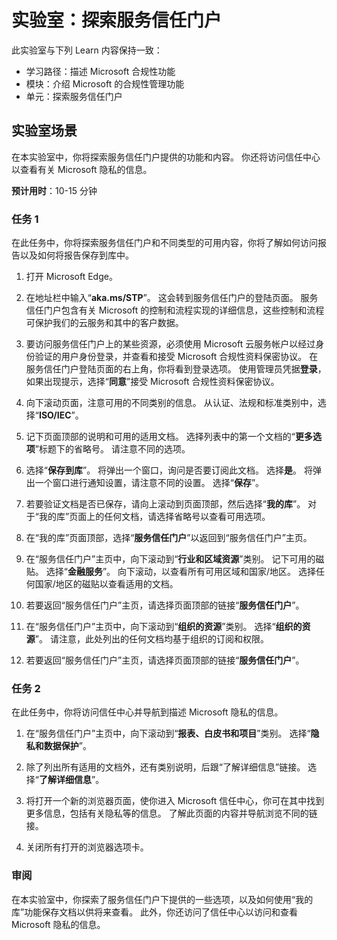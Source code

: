 <!---
---
Lab: Title: 'Explore the Service Trust Portal' Learning Path/Module/Unit:f'学习路径：描述 Microsoft 合规性功能；模块 1：描述 Microsoft 中的合规性管理功能；第 2 单元：探索服务信任门户'
---
--->

# 实验室：探索服务信任门户

此实验室与下列 Learn 内容保持一致：

- 学习路径：描述 Microsoft 合规性功能
- 模块：介绍 Microsoft 的合规性管理功能
- 单元：探索服务信任门户

## 实验室场景

在本实验室中，你将探索服务信任门户提供的功能和内容。 你还将访问信任中心以查看有关 Microsoft 隐私的信息。

**预计用时**：10-15 分钟

### 任务 1

在此任务中，你将探索服务信任门户和不同类型的可用内容，你将了解如何访问报告以及如何将报告保存到库中。

1. 打开 Microsoft Edge。

1. 在地址栏中输入“**aka.ms/STP**”。 这会转到服务信任门户的登陆页面。 服务信任门户包含有关 Microsoft 的控制和流程实现的详细信息，这些控制和流程可保护我们的云服务和其中的客户数据。

1. 要访问服务信任门户上的某些资源，必须使用 Microsoft 云服务帐户以经过身份验证的用户身份登录，并查看和接受 Microsoft 合规性资料保密协议。 在服务信任门户登陆页面的右上角，你将看到登录选项。  使用管理员凭据**登录**，如果出现提示，选择“**同意**”接受 Microsoft 合规性资料保密协议。

1. 向下滚动页面，注意可用的不同类别的信息。 从认证、法规和标准类别中，选择“**ISO/IEC**”。

1. 记下页面顶部的说明和可用的适用文档。  选择列表中的第一个文档的“**更多选项**”标题下的省略号。  请注意不同的选项。

1. 选择“**保存到库**”。  将弹出一个窗口，询问是否要订阅此文档。  选择**是**。 将弹出一个窗口进行通知设置，请注意不同的设置。 选择“**保存**”。

1. 若要验证文档是否已保存，请向上滚动到页面顶部，然后选择“**我的库**”。  对于“我的库”页面上的任何文档，请选择省略号以查看可用选项。

1. 在“我的库”页面顶部，选择“**服务信任门户**”以返回到“服务信任门户”主页。

1. 在“服务信任门户”主页中，向下滚动到“**行业和区域资源**”类别。  记下可用的磁贴。  选择“**金融服务**”。  向下滚动，以查看所有可用区域和国家/地区。  选择任何国家/地区的磁贴以查看适用的文档。

1. 若要返回“服务信任门户”主页，请选择页面顶部的链接“**服务信任门户**”。

1. 在“服务信任门户”主页中，向下滚动到“**组织的资源**”类别。 选择“**组织的资源**”。  请注意，此处列出的任何文档均基于组织的订阅和权限。

1. 若要返回“服务信任门户”主页，请选择页面顶部的链接“**服务信任门户**”。

### 任务 2

在此任务中，你将访问信任中心并导航到描述 Microsoft 隐私的信息。

1. 在“服务信任门户”主页中，向下滚动到“**报表、白皮书和项目**”类别。 选择“**隐私和数据保护**”。  

1. 除了列出所有适用的文档外，还有类别说明，后跟“了解详细信息”链接。  选择“**了解详细信息**”。

1. 将打开一个新的浏览器页面，使你进入 Microsoft 信任中心，你可在其中找到更多信息，包括有关隐私等的信息。 了解此页面的内容并导航浏览不同的链接。

1. 关闭所有打开的浏览器选项卡。

### 审阅

在本实验室中，你探索了服务信任门户下提供的一些选项，以及如何使用“我的库”功能保存文档以供将来查看。  此外，你还访问了信任中心以访问和查看 Microsoft 隐私的信息。
